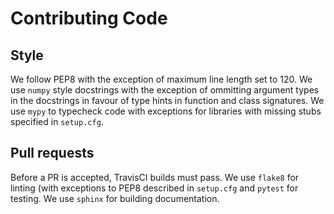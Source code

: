 # Contributing Code

## Style
We follow PEP8 with the exception of maximum line length set to 120. We
use `numpy` style docstrings with the exception of ommitting argument
types in the docstrings in favour of type hints in function and class
signatures. We use `mypy` to typecheck code with exceptions for
libraries with missing stubs specified in `setup.cfg`.

## Pull requests
Before a PR is accepted, TravisCI builds must pass. We use `flake8` for
linting (with exceptions to PEP8 described in `setup.cfg` and `pytest`
for testing. We use `sphinx` for building documentation.
